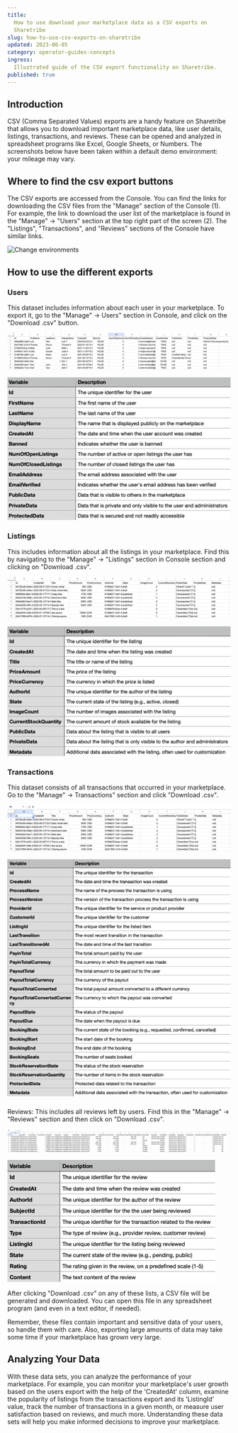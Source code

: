 ```yaml
---
title:
  How to use download your marketplace data as a CSV exports on
  Sharetribe
slug: how-to-use-csv-exports-on-sharetribe
updated: 2023-06-05
category: operator-guides-concepts
ingress:
  Illustrated guide of the CSV export functionality on Sharetribe.
published: true
---
```


## Introduction

CSV (Comma Separated Values) exports are a handy feature on Sharetribe
that allows you to download important marketplace data, like user
details, listings, transactions, and reviews. These can be opened and
analyzed in spreadsheet programs like Excel, Google Sheets, or Numbers.
The screenshots below have been taken within a default demo environment:
your mileage may vary.

## Where to find the csv export buttons

The CSV exports are accessed from the Console. You can find the links
for downloading the CSV files from the "Manage" section of the Console
(1). For example, the link to download the user list of the marketplace
is found in the "Manage" -> "Users" section at the top right part of the
screen (2). The "Listings", "Transactions", and "Reviews" sections of
the Console have similar links.

<extrainfo title="Finding the download .csv button from the Console">

![Change environments](./01-export-users-button.png)

</extrainfo>

## How to use the different exports

### Users

This dataset includes information about each user in your marketplace.
To export it, go to the "Manage" -> Users" section in Console, and click
on the "Download .csv" button.

<extrainfo title="What the users csv export looks like (example data, first few rows)">

![Change environments](./02-export-users-sheet.png)

</extrainfo>

<extrainfo title="Explanations for the columns in the user csv export">

![Change environments](./03-user-descriptions.png)

</extrainfo>

### Listings

This includes information about all the listings in your marketplace.
Find this by navigating to the "Manage" -> "Listings" section in Console
section and clicking on "Download .csv".

<extrainfo title="What the listings csv export looks like (example data, first few rows)">

![Change environments](./04-export-listings-sheet.png)

</extrainfo>

<extrainfo title="Explanations for the columns in the listing csv export">

![Change environments](./05-listing-descriptions.png)

</extrainfo>

### Transactions

This dataset consists of all transactions that occurred in your
marketplace. Go to the "Manage" -> Transactions" section and click
"Download .csv".

<extrainfo title="What the transactions csv export looks like (example data, first few rows)">

![Change environments](./06-export-transactions-sheet.png)

</extrainfo>

<extrainfo title="Explanations for the columns in the transaction csv export">

![Change environments](./07-transaction-descriptions.png)

</extrainfo>

###

Reviews: This includes all reviews left by users. Find this in the
"Manage" -> "Reviews" section and then click on "Download .csv".

<extrainfo title="What the reviews csv export looks like (example data, first few rows)">

![Change environments](./08-export-reviews-sheet.png)

</extrainfo>

<extrainfo title="Explanations for the columns in the review csv export">

![Change environments](./09-review-descriptions.png)

</extrainfo>

After clicking "Download .csv" on any of these lists, a CSV file will be
generated and downloaded. You can open this file in any spreadsheet
program (and even in a text editor, if needed).

Remember, these files contain important and sensitive data of your
users, so handle them with care. Also, exporting large amounts of data
may take some time if your marketplace has grown very large.

## Analyzing Your Data

With these data sets, you can analyze the performance of your
marketplace. For example, you can monitor your marketplace's user growth
based on the users export with the help of the 'CreatedAt' column,
examine the popularity of listings from the transactions export and its
'ListingId' value, track the number of transactions in a given month, or
measure user satisfaction based on reviews, and much more. Understanding
these data sets will help you make informed decisions to improve your
marketplace.
